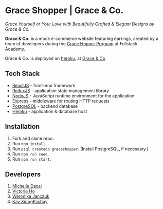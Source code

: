 # Grace Shopper | Grace & Co.

_Grace Yourself or Your Love with Beautifully Crafted & Elegant Designs by Grace & Co._

**Grace & Co.** is a mock e-commerce website featuring earrings, created by a team of developers during the [Grace Hopper Program](https://www.gracehopper.com/) at Fullstack Academy.

Grace & Co. is deployed on [heroku](https://www.heroku.com/), at [Grace & Co](https://grace-and-co.herokuapp.com/).

## Tech Stack

* [ReactJS](https://reactjs.org/) - front-end framework
* [ReduxJS](https://redux.js.org/) - application state management library
* [NodeJS](https://nodejs.org/en/) - JavaScript runtime environment for the application
* [Express](https://expressjs.com/) - middleware for routing HTTP requests
* [PostgreSQL](https://www.postgresql.org/) - backend database
* [Heroku](https://www.heroku.com/) - application & database host

## Installation

1.  Fork and clone repo.
2.  Run `npm install`.
3.  Run `psql createdb graceshopper`. (Install PostgreSQL, if necessary.)
4.  Run `npm run seed`.
5.  Run `npm run start`.

## Developers

1.  [Michelle Dacal](https://github.com/michelledacal)
2.  [Victoria Ho](https://github.com/Victoriaho91)
3.  [Weronika Janczuk](https://github.com/wjanczuk)
4.  [Kay XiongPachay](https://github.com/HelloKay27)
